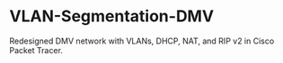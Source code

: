 # VLAN-Segmentation-DMV
Redesigned DMV network with VLANs, DHCP, NAT, and RIP v2 in Cisco Packet Tracer.
